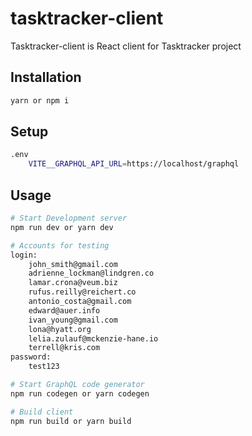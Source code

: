 # tasktracker-client

Tasktracker-client is React client for Tasktracker project

## Installation

```bash
yarn or npm i
```

## Setup

```bash
.env
    VITE__GRAPHQL_API_URL=https://localhost/graphql
```

## Usage

```bash
# Start Development server
npm run dev or yarn dev

# Accounts for testing
login:
    john_smith@gmail.com
    adrienne_lockman@lindgren.co
    lamar.crona@veum.biz
    rufus.reilly@reichert.co
    antonio_costa@gmail.com
    edward@auer.info
    ivan_young@gmail.com
    lona@hyatt.org
    lelia.zulauf@mckenzie-hane.io
    terrell@kris.com
password:
    test123

# Start GraphQL code generator
npm run codegen or yarn codegen

# Build client
npm run build or yarn build
```
